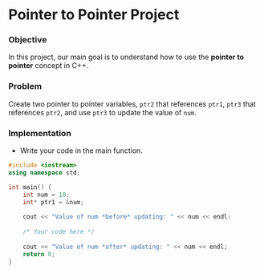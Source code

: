 # Pointer to Pointer Project

### Objective

In this project, our main goal is to understand how to use the **pointer to pointer** concept in C++.

### Problem

Create two pointer to pointer variables, `ptr2` that references `ptr1`, `ptr3` that references `ptr2`, and use `ptr3` to update the value of `num`.

### Implementation
- Write your code in the main function.
  
```cpp
#include <iostream>
using namespace std;

int main() {
    int num = 10;
    int* ptr1 = &num;
    
    cout << "Value of num *before* updating: " << num << endl;
    
    /* Your code here */
    
    cout << "Value of num *after* updating: " << num << endl;
    return 0;
}
```
